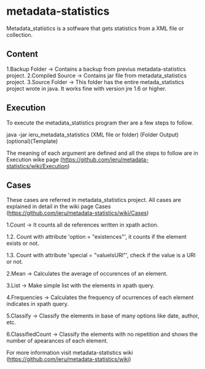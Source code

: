 metadata-statistics
===================

Metadata_statistics is a sotfware that gets statistics from a XML file or collection.

Content
-------
1.Backup Folder -> Contains a backup from previus metadata-statistics project.
2.Compiled Source -> Contains jar file from metadata_statistics project.
3.Source Folder -> This folder has the entire metada_statistics project wrote in java. It works fine with version jre 1.6 or higher.

Execution
---------

To execute the metadata_statistics program ther are a few steps to follow.

java -jar ieru_metadata_statistics (XML file or folder) (Folder Output) (optional)(Template)

The meaning of each argument are defined and all the steps to follow are in Execution wike page (https://github.com/ieru/metadata-statistics/wiki/Execution)

Cases
-----
These cases are referred in metadata_statistics project. All cases are explained in detail in the wiki page Cases (https://github.com/ieru/metadata-statistics/wiki/Cases)

1.Count -> It counts all de references written in xpath action.

   1.2. Count with attribute 'option = "existences"', it counts if the element exists or not.

   1.3. Count with attribute 'special = "valueIsURI"', check if the value is a URI or not.

2.Mean -> Calculates the average of occurences of an element.

3.List -> Make simple list with the elements in xpath query.

4.Frequencies -> Calculates the frequency of ocurrences of each element indicates in xpath query.

5.Classify -> Classify the elements in base of many options like date, author, etc.

6.ClassifiedCount -> Classify the elements with no repetition and shows the number of apearances of each element.


For more information visit metadata-statistics wiki (https://github.com/ieru/metadata-statistics/wiki)
